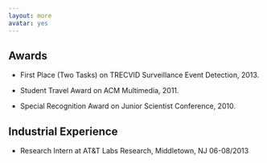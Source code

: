 ```yaml
---
layout: more
avatar: yes
---
```


## Awards

* First Place (Two Tasks) on TRECVID Surveillance Event Detection, 2013.

* Student Travel Award on ACM Multimedia, 2011.

* Special Recognition Award on Junior Scientist Conference, 2010.

## Industrial Experience

* Research Intern at AT&T Labs Research, Middletown, NJ		06-08/2013
